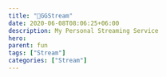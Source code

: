 ```yaml
---
title: "🍿GGStream"
date: 2020-06-08T08:06:25+06:00
description: My Personal Streaming Service
hero:
parent: fun
tags: ["Stream"]
categories: ["Stream"]
---
```


<div id="yololiv-widget-942699399576813568"></div><script type="text/javascript" charset="utf-8">(function(d,s,c,o) {var js=d.createElement(s),fjs=d.getElementsByTagName(s)[0];js.src='https://view.yololiv.com/entry.js';js.type="module";js.onload=function(){window.renderYoloLiv('#yololiv-widget-'+c, o);};js.charset='utf-8';fjs.parentNode.insertBefore(js,fjs);})(document, 'script', '942699399576813568', {"isEmbedPage":1,"mediaType":"events","filter":"all","isCountdown":1,"isDonation":0,"isThumbnail":1,"isPreEvent":0,"isDesc":0,"isDoc":0,"isVideoIndex":0,"isHightLights":0,"isPlayList":0,"isChat":0,"isBrand":0,"brandType":"default","isTwoColumn":0,"isAutoPlay":1,"isInlinePlay":0,"isDisableDVR":0,"videoSelection":"immediately","sizeType":"responsive","materialIds":""});</script>